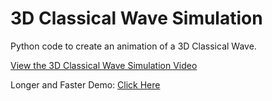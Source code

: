 # 3D Classical Wave Simulation
Python code to create an animation of a 3D Classical Wave.

[View the 3D Classical Wave Simulation Video](https://github.com/shabab-kabir/2D_Classical_Wave_Simulation/assets/126777449/467cf8df-4cf4-42d4-bf6d-a2ae4ef9e258)

Longer and Faster Demo:
[Click Here](https://github.com/shabab-kabir/2D_Classical_Wave_Simulation/assets/126777449/d22a3456-75ca-4ef1-a8bc-686f1af7208f)





